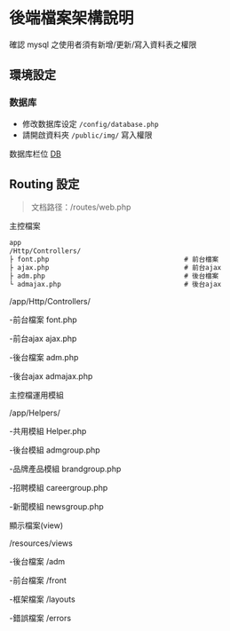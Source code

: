# 後端檔案架構說明


確認 mysql 之使用者須有新增/更新/寫入資料表之權限

## 環境設定

### 数据库
* 修改数据库设定 `/config/database.php` 
* 請開啟資料夾 `/public/img/` 寫入權限

数据库栏位 [DB](file/shinho_db.xlsx)


## Routing 設定
> 文档路径：/routes/web.php


主控檔案

```markdown
app
/Http/Controllers/
├ font.php                                  # 前台檔案
├ ajax.php                                  # 前台ajax
├ adm.php                                   # 後台檔案
└ admajax.php                               # 後台ajax
```



/app/Http/Controllers/

-前台檔案 font.php

-前台ajax ajax.php

-後台檔案 adm.php

-後台ajax admajax.php



主控檔運用模組

/app/Helpers/

-共用模組 Helper.php

-後台模組 admgroup.php

-品牌產品模組 brandgroup.php

-招聘模組 careergroup.php

-新聞模組 newsgroup.php



顯示檔案(view)

/resources/views

-後台檔案  /adm

-前台檔案 /front

-框架檔案 /layouts

-錯誤檔案 /errors

